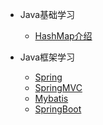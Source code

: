 
* Java基础学习
    * [HashMap介绍](README.md)
* Java框架学习

    * [Spring]()
    * [SpringMVC]()
    * [Mybatis]()
    * [SpringBoot]()

